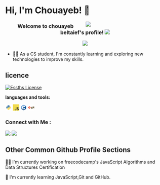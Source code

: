 # Hi, I'm Chouayeb! 👋

<img width="250" align="right" src="https://c.tenor.com/_DOBjnGspYAAAAAM/code-coding.gif">

<h3 align="center">
  Welcome to chouayeb beltaief's profile!
  <img src="https://media.giphy.com/media/hvRJCLFzcasrR4ia7z/giphy.gif" width="28">
</h3>
<p align="center">
  <a href="https://github.com/DenverCoder1/readme-typing-svg"><img src="https://readme-typing-svg.herokuapp.com/?lines=computer%20science%20student;Always%20learning%20new%20things&font=Fira%20Code&center=true&width=440&height=45&color=f75c7e&vCenter=true&size=22"></a>
</p> 
<!-- Typing SVG by DenverCoder1 - https://github.com/DenverCoder1/readme-typing-svg -->


- 👨‍💻 As a CS student, I'm constantly learning and exploring new technologies to improve my skills.


## licence
[![Essths License](https://img.shields.io/badge/License-ESSTHS-green.svg)](https://choosealicense.com/licenses/essths/)


**languages and tools:**  

<code><img height="20" src="https://raw.githubusercontent.com/github/explore/80688e429a7d4ef2fca1e82350fe8e3517d3494d/topics/python/python.png"></code>
<code><img height="20" src="https://raw.githubusercontent.com/github/explore/80688e429a7d4ef2fca1e82350fe8e3517d3494d/topics/javascript/javascript.png"></code>
<code><img height="20" src="https://raw.githubusercontent.com/github/explore/80688e429a7d4ef2fca1e82350fe8e3517d3494d/topics/c/c.png"></code>
<code><img height="20" src="https://raw.githubusercontent.com/github/explore/80688e429a7d4ef2fca1e82350fe8e3517d3494d/topics/git/git.png"></code>

### Connect with Me :

<a href="https://www.facebook.com/chouayeb.beltaief" target="_blank">
<img src="https://img.shields.io/badge/-chouayeb%20beltaief-0077B5?style=for-the-badge&logo=facebook&logoColor=white"/></a>
<a href="https://l.facebook.com/l.php?u=https%3A%2F%2Fwww.linkedin.com%2Fin%2Fchouaib-beltaief-173648269%3Futm_source%3Dshare%26utm_campaign%3Dshare_via%26utm_content%3Dprofile%26utm_medium%3Dandroid_app%26fbclid%3DIwAR0QZQWNferGotXaC_3X2GUwoVWRbHFIPzZl_mtyh0eUOrLWZAIwZrq-dXk&h=AT2AE8wXKuR_o0QpVM_YZlGyTN5mqkhQSxh0yIITN6GdOHwiFRpmX5KMM5j_i5j8IYsmj9y2lqWOZTnKpYC2x2jPBKXCAT9L2abG0kBUuG5fQg_TBTD43qcBy7y4zLCpF2_TJg" target="_blank">
<img src="https://img.shields.io/badge/-chouayeb%20beltaief-0077B5?style=for-the-badge&logo=linkedin&logoColor=white"/></a>

## Other Common Github Profile Sections
👩‍💻 I'm currently working on freecodecamp's JavaScript Algorithms and Data Structures Certification

🧠 I'm currently learning JavaScript,Git and GitHub.
